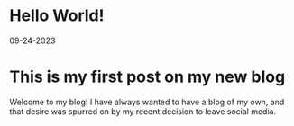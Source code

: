# Hello World!

09-24-2023

This is my first post on my new blog
============

Welcome to my blog! I have always wanted to have a blog of my own, and that desire was spurred on by my recent decision to leave social media. 
